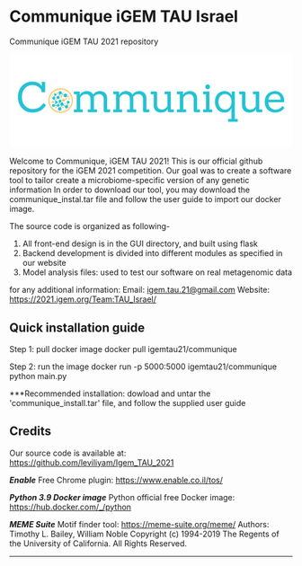 # Communique iGEM TAU Israel
Communique iGEM TAU 2021 repository

![Alt text](/logo.png?raw=true)

Welcome to Communique, iGEM TAU 2021!
This is our official github repository for the iGEM 2021 competition. 
Our goal was to create a software tool to tailor create a microbiome‫-‬specific version of any genetic information
In order to download our tool, you may download the communique_instal.tar file and follow the user guide to import our
docker image. 

The source code is organized as following- 
1. All front-end design is in the GUI directory, and built using flask
2. Backend development is divided into different modules as specified in our website
3. Model analysis files: used to test our software on real metagenomic data

for any additional information:
Email: igem.tau.21@gmail.com
Website: https://2021.igem.org/Team:TAU_Israel/


## Quick installation guide
Step 1: pull docker image
docker pull igemtau21/communique

Step 2: run the image
docker run -p 5000:5000 igemtau21/communique python main.py

***Recommended installation: dowload and untar the 'communique_install.tar' file, and follow the supplied user guide 



## Credits

Our source code is available at: https://github.com/leviliyam/Igem_TAU_2021

***Enable***
Free Chrome plugin: https://www.enable.co.il/tos/

***Python 3.9 Docker image***
Python official free Docker image: https://hub.docker.com/_/python

***MEME Suite***
Motif finder tool: https://meme-suite.org/meme/
Authors: Timothy L. Bailey, William Noble
Copyright (c) 1994-2019 The Regents of the University of California. All Rights Reserved.

********************************
